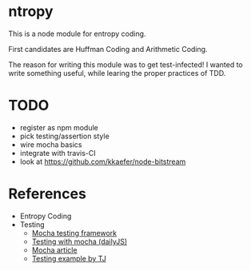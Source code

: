 # ntropy
This is a node module for entropy coding.

First candidates are Huffman Coding and Arithmetic Coding.

The reason for writing this module was to get test-infected!
I wanted to write something useful, while learing the proper practices of TDD.


# TODO

* register as npm module
* pick testing/assertion style
* wire mocha basics
* integrate with travis-CI
* look at https://github.com/kkaefer/node-bitstream

# References
* Entropy Coding
* Testing
    * [Mocha testing framework](http://mochajs.org/)
    * [Testing with mocha (dailyJS)](http://dailyjs.com/2011/12/08/mocha/)
    * [Mocha article](http://www.adomokos.com/2012/01/javascript-testing-with-mocha.html)
    * [Testing example by TJ](https://github.com/visionmedia/express)
